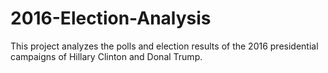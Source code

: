 # 2016-Election-Analysis

This project analyzes the polls and election results of the 2016 presidential campaigns of Hillary Clinton and Donal Trump. 
